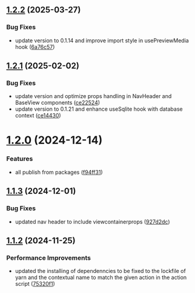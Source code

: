 ## [1.2.2](https://github.com/uncoverthefuture-org/uncover-ui/compare/v1.2.1...v1.2.2) (2025-03-27)


### Bug Fixes

* update version to 0.1.14 and improve import style in usePreviewMedia hook ([6a76c57](https://github.com/uncoverthefuture-org/uncover-ui/commit/6a76c5725a31011662595f8568ecdb636ac2b3b8))



## [1.2.1](https://github.com/uncoverthefuture-org/uncover-ui/compare/v1.2.0...v1.2.1) (2025-02-02)


### Bug Fixes

* update version and optimize props handling in NavHeader and BaseView components ([ce22524](https://github.com/uncoverthefuture-org/uncover-ui/commit/ce22524266bafa8877bdc4c74dac467093f05aae))
* update version to 0.1.21 and enhance useSqlite hook with database context ([ce14430](https://github.com/uncoverthefuture-org/uncover-ui/commit/ce144301a3bf3d941125305a2964978c01c9b3b1))



# [1.2.0](https://github.com/uncoverthefuture-org/uncover-ui/compare/v1.1.3...v1.2.0) (2024-12-14)


### Features

* all publish from packages ([f94ff31](https://github.com/uncoverthefuture-org/uncover-ui/commit/f94ff31b77c6e4b56627a2c6bd863bc3868112a6))



## [1.1.3](https://github.com/uncoverthefuture-org/uncover-ui/compare/v1.1.2...v1.1.3) (2024-12-01)


### Bug Fixes

* updated nav header to include viewcontainerprops ([927d2dc](https://github.com/uncoverthefuture-org/uncover-ui/commit/927d2dcc5afada9d98b940c8112027b73e7bbd74))



## [1.1.2](https://github.com/uncoverthefuture-org/uncover-ui/compare/v1.1.1...v1.1.2) (2024-11-25)


### Performance Improvements

* updated the  installing of dependenncies to be fixed to the lockfile of yarn and the contextual name  to match the given action in the action script ([75320f1](https://github.com/uncoverthefuture-org/uncover-ui/commit/75320f1a1f6be2903a11e1d368f17956ea0b0d69))



